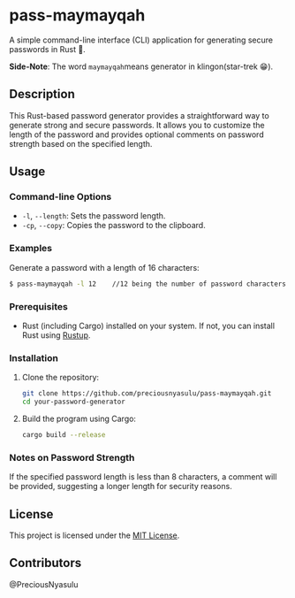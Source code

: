 # pass-maymayqah

A simple command-line interface (CLI) application for generating secure passwords in Rust 🦀.

**Side-Note**: The word `maymayqah`means generator in klingon(star-trek 😁).

## Description

This Rust-based password generator provides a straightforward way to generate strong and secure passwords. It allows you to customize the length of the password and provides optional comments on password strength based on the specified length.

## Usage
### Command-line Options

- `-l`, `--length`: Sets the password length.
- `-cp`, `--copy`: Copies the password to the clipboard.

### Examples

Generate a password with a length of 16 characters:
```bash
$ pass-maymayqah -l 12    //12 being the number of password characters
```

### Prerequisites

- Rust (including Cargo) installed on your system. If not, you can install Rust using [Rustup](https://www.rust-lang.org/tools/install).

### Installation

1. Clone the repository:

   ```bash
   git clone https://github.com/preciousnyasulu/pass-maymayqah.git
   cd your-password-generator
   ```

2. Build the program using Cargo:

   ```bash
   cargo build --release
   ```


### Notes on Password Strength

If the specified password length is less than 8 characters, a comment will be provided, suggesting a longer length for security reasons.

## License

This project is licensed under the [MIT License](LICENSE).

## Contributors
@PreciousNyasulu